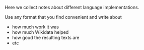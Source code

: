 Here we collect notes about different language implementations.

Use any format that you find convenient and write about

- how much work it was
- how much Wikidata helped
- how good the resulting texts are
- etc




